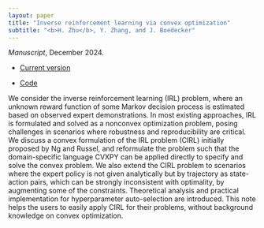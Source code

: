 ```yaml
---
layout: paper
title: "Inverse reinforcement learning via convex optimization"
subtitle: "<b>H. Zhu</b>, Y. Zhang, and J. Boedecker"
---
```


*Manuscript*, December 2024.
<ul>
<li><p><a href="/pdf/cvx_irl.pdf">Current version</a></p></li>
</ul>
<ul>
<li><p><a href="https://github.com/nrgrp/cvx_irl">Code</a></p></li>
</ul>

We consider the inverse reinforcement learning (IRL) problem, where an unknown reward function of some Markov decision process is estimated based on observed expert demonstrations.
In most existing approaches, IRL is formulated and solved as a nonconvex optimization problem, posing challenges in scenarios where robustness and reproducibility are critical.
We discuss a convex formulation of the IRL problem (CIRL) initially proposed by Ng and Russel, and reformulate the problem such that the domain-specific language CVXPY can be applied directly to specify and solve the convex problem.
We also extend the CIRL problem to scenarios where the expert policy is not given analytically but by trajectory as state-action pairs, which can be strongly inconsistent with optimality, by augmenting some of the constraints.
Theoretical analysis and practical implementation for hyperparameter auto-selection are introduced.
This note helps the users to easily apply CIRL for their problems, without background knowledge on convex optimization.
